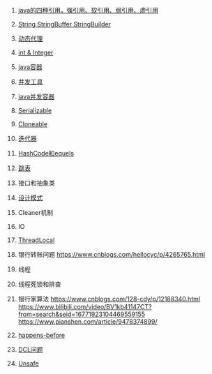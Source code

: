 1. [java的四种引用，强引用、软引用、弱引用、虚引用](https://github.com/wangjunjie0817/code/blob/master/javaDemo/src/main/java/com/wang/code/RefDemo.java)

2. [String StringBuffer StringBuilder](https://github.com/wangjunjie0817/code/blob/master/javaDemo/src/main/java/com/wang/code/StringDemo.java)

3. [动态代理](https://github.com/wangjunjie0817/code/blob/master/javaDemo/src/main/java/com/wang/code/ProxyDemo.java)

4. [int & Integer](https://github.com/wangjunjie0817/code/blob/master/javaDemo/src/main/java/com/wang/code/IntegerDemo.java)

5. [java容器](https://github.com/wangjunjie0817/note/blob/master/java/javaContainers.md)

6. [并发工具](https://github.com/wangjunjie0817/note/blob/master/java/concurrentTools.md)

6. [java并发容器](https://github.com/wangjunjie0817/note/blob/master/java/concurrentContainersNote.md)
   
6. [Serializable](https://github.com/wangjunjie0817/note/blob/master/java/serializableNote.md)

7. [Cloneable](https://github.com/wangjunjie0817/note/blob/master/java/cloneable.md)

8. [迭代器](https://github.com/wangjunjie0817/code/blob/master/javaDemo/src/main/java/com/wang/code/IteratorDemo.java)

9. [HashCode和equels](https://github.com/wangjunjie0817/note/blob/master/java/equalsNote.md)

10. [跳表](https://github.com/wangjunjie0817/note/blob/master/java/ConcurrentSkipListMapNote.md)

11. 接口和抽象类

12. [设计模式](https://github.com/wangjunjie0817/code/blob/master/javaDemo/src/main/java/com/wang/code/designPatterns/package-info.java)

13. Cleaner机制

14. IO

15. [ThreadLocal](https://github.com/wangjunjie0817/note/blob/master/java/ThreadLocalNote.md)

16. 银行转账问题      https://www.cnblogs.com/hellocyc/p/4265765.html

17. 线程

19. 线程死锁和排查

20. 银行家算法 https://www.cnblogs.com/128-cdy/p/12188340.html    https://www.bilibili.com/video/BV1kb41147CT?from=search&seid=16771923104469559155   https://www.pianshen.com/article/9478374899/

21. [happens-before](https://github.com/wangjunjie0817/note/blob/master/java/happens-before.md)

22. [DCL问题](https://github.com/wangjunjie0817/note/blob/master/java/DCL.md)

23. [Unsafe](https://github.com/wangjunjie0817/note/blob/master/java/Unsafe.md)
